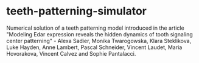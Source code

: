 # teeth-patterning-simulator
Numerical solution of a teeth patterning model introduced in the article "Modeling Edar expression reveals the hidden dynamics of tooth signaling center patterning" - Alexa Sadier, Monika Twarogowska, Klara Steklikova, Luke Hayden, Anne Lambert, Pascal Schneider, Vincent Laudet, Maria Hovorakova, Vincent Calvez and Sophie Pantalacci.


